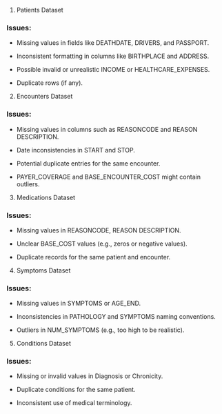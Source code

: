 

1. Patients Dataset

### Issues:

* Missing values in fields like DEATHDATE, DRIVERS, and PASSPORT.

* Inconsistent formatting in columns like BIRTHPLACE and ADDRESS.

* Possible invalid or unrealistic INCOME or HEALTHCARE_EXPENSES.

* Duplicate rows (if any).

2. Encounters Dataset

### Issues:

* Missing values in columns such as REASONCODE and REASON DESCRIPTION.

* Date inconsistencies in START and STOP.

* Potential duplicate entries for the same encounter.

* PAYER_COVERAGE and BASE_ENCOUNTER_COST might contain outliers.

3. Medications Dataset

### Issues:

* Missing values in REASONCODE, REASON DESCRIPTION.

* Unclear BASE_COST values (e.g., zeros or negative values).

* Duplicate records for the same patient and encounter.

4. Symptoms Dataset

### Issues:

* Missing values in SYMPTOMS or AGE_END.

* Inconsistencies in PATHOLOGY and SYMPTOMS naming conventions.

* Outliers in NUM_SYMPTOMS (e.g., too high to be realistic).

5. Conditions Dataset

### Issues:

* Missing or invalid values in Diagnosis or Chronicity.

* Duplicate conditions for the same patient.

* Inconsistent use of medical terminology.
